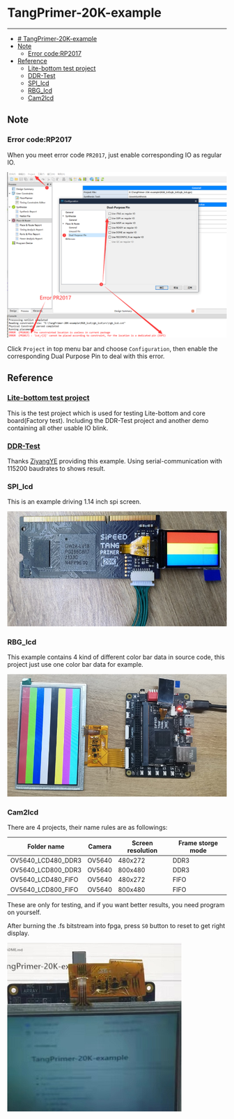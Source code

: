 # TangPrimer-20K-example
---
- [# TangPrimer-20K-example](#-tangprimer-20k-example)
- [Note](#note)
  - [Error code:RP2017](#error-coderp2017)
- [Reference](#reference)
  - [Lite-bottom test project](#lite-bottom-test-project)
  - [DDR-Test](#ddr-test)
  - [SPI_lcd](#spi_lcd)
  - [RBG_lcd](#rbg_lcd)
  - [Cam2lcd](#cam2lcd)

## Note

### Error code:RP2017

When you meet error code `PR2017`, just enable corresponding IO as regular IO.

![rp2017](./.assets/rp2017.png)

Click `Project` in top menu bar and choose `Configuration`, then enable the corresponding Dual Purpose Pin to deal with this error.


## Reference

### [Lite-bottom test project](./Lite-bottom%20test%20project/test_board/README.md)

This is the test project which is used for testing Lite-bottom and core board(Factory test).
Including the DDR-Test project and another demo containing all other usable IO blink.

### [DDR-Test](./DDR-test/LicheeTang20K_DDR_Test/README.md)

Thanks [ZiyangYE](https://github.com/ZiyangYE) providing this example.
Using serial-communication with 115200 baudrates to shows result.

### SPI_lcd

This is an example driving 1.14 inch spi screen.

![spi_lcd](./.assets/spi_lcd.jpg)

### RBG_lcd

This example contains 4 kind of different color bar data in source code, this project just use one color bar data for example.

![rgb](./.assets/rgb.jpg)

### Cam2lcd

There are 4 projects, their name rules are as followings:

| Folder name | Camera | Screen resolution | Frame storge mode |
| --- | --- | --- | --- |
|OV5640_LCD480_DDR3| OV5640 | 480x272 | DDR3 |
|OV5640_LCD800_DDR3| OV5640 | 800x480 | DDR3 |
|OV5640_LCD480_FIFO| OV5640 | 480x272 | FIFO |
|OV5640_LCD800_FIFO| OV5640 | 800x480 | FIFO |

These are only for testing, and if you want better results, you need program on yourself.

After burning the .fs bitstream into fpga, press `S0` button to reset to get right display.

![cam2lcd](./.assets/cam2lcd.jpg)